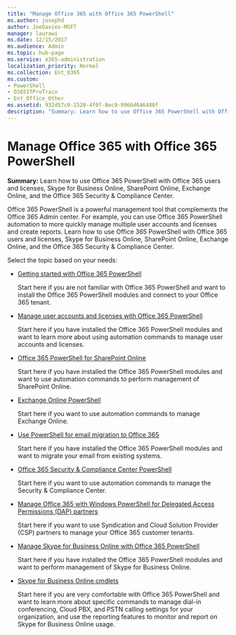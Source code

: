 ```yaml
---
title: "Manage Office 365 with Office 365 PowerShell"
ms.author: josephd
author: JoeDavies-MSFT
manager: laurawi
ms.date: 12/15/2017
ms.audience: Admin
ms.topic: hub-page
ms.service: o365-administration
localization_priority: Normal
ms.collection: Ent_O365
ms.custom: 
- PowerShell
- O365ITProTrain
- Ent_Office_Other
ms.assetid: 932d57c0-1520-4f0f-8ec9-9966d646480f
description: "Summary: Learn how to use Office 365 PowerShell with Office 365 users and licenses, Skype for Business Online, SharePoint Online, Exchange Online, and the Office 365 Security & Compliance Center."
---
```


# Manage Office 365 with Office 365 PowerShell

 **Summary:** Learn how to use Office 365 PowerShell with Office 365 users and licenses, Skype for Business Online, SharePoint Online, Exchange Online, and the Office 365 Security & Compliance Center.
  
Office 365 PowerShell is a powerful management tool that complements the Office 365 Admin center. For example, you can use Office 365 PowerShell automation to more quickly manage multiple user accounts and licenses and create reports. Learn how to use Office 365 PowerShell with Office 365 users and licenses, Skype for Business Online, SharePoint Online, Exchange Online, and the Office 365 Security & Compliance Center.
  
Select the topic based on your needs:
  
- [Getting started with Office 365 PowerShell](getting-started-with-office-365-powershell.md)

    Start here if you are not familiar with Office 365 PowerShell and want to install the Office 365 PowerShell modules and connect to your Office 365 tenant.

- [Manage user accounts and licenses with Office 365 PowerShell](manage-user-accounts-and-licenses-with-office-365-powershell.md)

    Start here if you have installed the Office 365 PowerShell modules and want to learn more about using automation commands to manage user accounts and licenses.

- [Office 365 PowerShell for SharePoint Online](https://technet.microsoft.com/library/fp161362.aspx)

    Start here if you have installed the Office 365 PowerShell modules and want to use automation commands to perform management of SharePoint Online.

- [Exchange Online PowerShell](https://docs.microsoft.com/powershell/exchange/exchange-online/exchange-online-powershell)

    Start here if you want to use automation commands to manage Exchange Online.

- [Use PowerShell for email migration to Office 365](use-powershell-for-email-migration-to-office-365.md)

    Start here if you have installed the Office 365 PowerShell modules and want to migrate your email from existing systems.

- [Office 365 Security & Compliance Center PowerShell](https://docs.microsoft.com/powershell/exchange/office-365-scc/office-365-scc-powershell)

    Start here if you want to use automation commands to manage the Security & Compliance Center.

- [Manage Office 365 with Windows PowerShell for Delegated Access Permissions (DAP) partners](manage-office-365-with-windows-powershell-for-delegated-access-permissions-dap-p.md)

    Start here if you want to use Syndication and Cloud Solution Provider (CSP) partners to manage your Office 365 customer tenants.

- [Manage Skype for Business Online with Office 365 PowerShell](manage-skype-for-business-online-with-office-365-powershell.md)

    Start here if you have installed the Office 365 PowerShell modules and want to perform management of Skype for Business Online.

- [Skype for Business Online cmdlets](https://technet.microsoft.com/library/mt228132.aspx)

    Start here if you are very comfortable with Office 365 PowerShell and want to learn more about specific commands to manage dial-in conferencing, Cloud PBX, and PSTN calling settings for your organization, and use the reporting features to monitor and report on Skype for Business Online usage.
